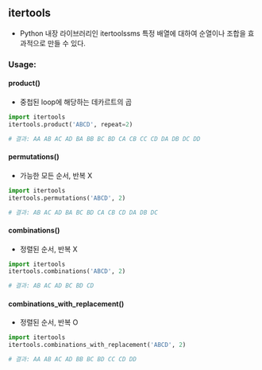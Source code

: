 ## itertools

* Python 내장 라이브러리인 itertoolssms 특정 배열에 대하여 순열이나 조합을 효과적으로 만들 수 있다.

### Usage:

#### product()

* 중첩된 loop에 해당하는 데카르트의 곱

```python
import itertools
itertools.product('ABCD', repeat=2)

# 결과: AA AB AC AD BA BB BC BD CA CB CC CD DA DB DC DD
```

#### permutations()

* 가능한 모든 순서, 반복 X

```python
import itertools
itertools.permutations('ABCD', 2)

# 결과: AB AC AD BA BC BD CA CB CD DA DB DC
```

#### combinations()

* 정렬된 순서, 반복 X

```python
import itertools
itertools.combinations('ABCD', 2)

# 결과: AB AC AD BC BD CD
```

#### combinations_with_replacement()

* 정렬된 순서, 반복 O

```python
import itertools
itertools.combinations_with_replacement('ABCD', 2)

# 결과: AA AB AC AD BB BC BD CC CD DD
```
